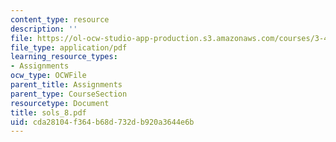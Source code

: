 ```yaml
---
content_type: resource
description: ''
file: https://ol-ocw-studio-app-production.s3.amazonaws.com/courses/3-45-magnetic-materials-spring-2004/cda28104f364b68d732db920a3644e6b_sols_8.pdf
file_type: application/pdf
learning_resource_types:
- Assignments
ocw_type: OCWFile
parent_title: Assignments
parent_type: CourseSection
resourcetype: Document
title: sols_8.pdf
uid: cda28104-f364-b68d-732d-b920a3644e6b
---
```

